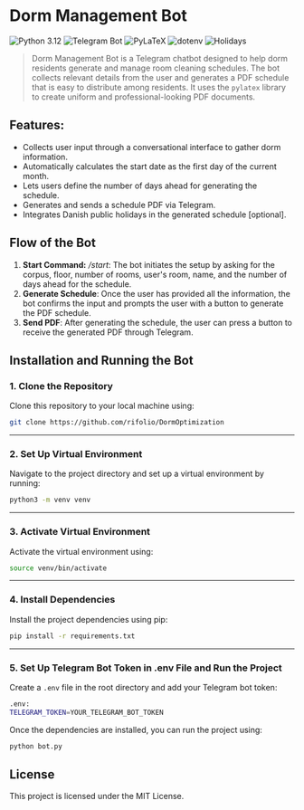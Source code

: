 # Dorm Management Bot

![Python 3.12](https://img.shields.io/badge/Python-3.12-brightgreen.svg) ![Telegram Bot](https://img.shields.io/badge/Telegram-Bot-blue.svg) ![PyLaTeX](https://img.shields.io/badge/Library-PyLaTeX-orange.svg) ![dotenv](https://img.shields.io/badge/Library-dotenv-green.svg) ![Holidays](https://img.shields.io/badge/Library-Holidays-purple.svg)

> Dorm Management Bot is a Telegram chatbot designed to help dorm residents generate and manage room cleaning schedules. The bot collects relevant details from the user and generates a PDF schedule that is easy to distribute among residents. It uses the `pylatex` library to create uniform and professional-looking PDF documents.

## Features:

- Collects user input through a conversational interface to gather dorm information.
- Automatically calculates the start date as the first day of the current month.
- Lets users define the number of days ahead for generating the schedule.
- Generates and sends a schedule PDF via Telegram.
- Integrates Danish public holidays in the generated schedule [optional].

## Flow of the Bot

1. **Start Command:** _/start_: The bot initiates the setup by asking for the corpus, floor, number of rooms, user's room, name, and the number of days ahead for the schedule.
2. **Generate Schedule**: Once the user has provided all the information, the bot confirms the input and prompts the user with a button to generate the PDF schedule.
3. **Send PDF**: After generating the schedule, the user can press a button to receive the generated PDF through Telegram.

## Installation and Running the Bot

### 1. Clone the Repository

Clone this repository to your local machine using:

```bash
git clone https://github.com/rifolio/DormOptimization
```

---

### 2. Set Up Virtual Environment

Navigate to the project directory and set up a virtual environment by running:

```bash
python3 -m venv venv
```

---

### 3. Activate Virtual Environment

Activate the virtual environment using:

```bash
source venv/bin/activate
```

---

### 4. Install Dependencies

Install the project dependencies using pip:

```bash
pip install -r requirements.txt
```

---

### 5. Set Up Telegram Bot Token in .env File and Run the Project

Create a `.env` file in the root directory and add your Telegram bot token:

```bash
.env:
TELEGRAM_TOKEN=YOUR_TELEGRAM_BOT_TOKEN
```

Once the dependencies are installed, you can run the project using:

```bash
python bot.py
```

## License

This project is licensed under the MIT License.
